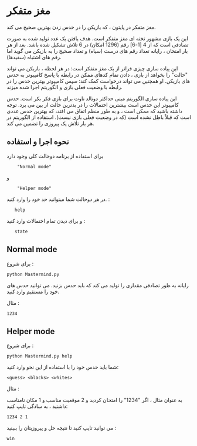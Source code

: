مغز متفکر
==========

مغز متفکر در پایتون ، که بازیکن را در حدس زدن بهترین صحیح می کند.

این یک بازی مشهور تخته ای مغز متفکر است.
هدف یافتن یک عدد تولید شده به صورت تصادفی است که از 4 [1-6] رقم (1296 امکان) در 6 تلاش تشکیل شده باشد.
بعد از هر بار امتحان ، رایانه تعداد رقم های درست (سیاه) و تعداد صحیح را به بازیکن می گوید
اما رقم های اشتباه (سفیدها).

این پیاده سازی چیزی فراتر از یک مغز متفکر است: در هر لحظه ، بازیکن می تواند "حالت" را بخواهد
از بازی ، دادن تمام کدهای ممکن در رابطه با پاسخ کامپیوتر به حدس های بازیکن.
او همچنین می تواند درخواست کمک کند: سپس کامپیوتر بهترین حدس را در رابطه با
وضعیت فعلی بازی و الگوریتم اجرا شده میزند.

این پیاده سازی الگوریتم مینی حداکثر دونالد ناوت برای بازی فکر بکر است. حدس کامپیوتر این حدس است بیشترین احتمالات را در بدترین حالت از بین می برد. توجه داشته باشید که ممکن است ، و به طور منظم اتفاق می افتد، که بهترین حدس عددی است که قبلاً باطل نشده است (که در وضعیت فعلی بازی نیست). استفاده از الگوریتم در هر بار تلاش یک پیروزی را تضمین می کند.

نحوه اجرا و استفاده
-----------

برای استفاده از برنامه دوحالت کلی وجود دارد

        "Normal mode"
و

        "Helper mode"
در هر دوحالت شما میتوانید حد خود را وارد کنید.
:

       help

و برای دیدن تمام احتمالات وارد کنید
:

       state

Normal mode
----------

برای شروع
:

    python Mastermind.py

رایانه به طور تصادفی مقداری را تولید می کند که باید حدس بزنید. می توانید حدس های خود را مستقیم وارد کنید.

مثال :

    1234

Helper mode
----------

برای شروع
:

    python Mastermind.py help

شما باید حدس خود را با استفاده از این نحو وارد کنید:

    <guess> <blacks> <whites>

مثال :

به عنوان مثال ، اگر "1234" را امتحان کردید و 2 موقعیت مناسب و 1 مکان نامناسب داشتید ، به سادگی تایپ کنید:

    1234 2 1

می توانید تایپ کنید تا نتیجه حل و پیروزیتان را ببینید :

    win



